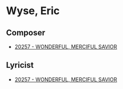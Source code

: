 # Wyse, Eric

## Composer

- [20257 - WONDERFUL, MERCIFUL SAVIOR](/hymns/20257.md)

## Lyricist

- [20257 - WONDERFUL, MERCIFUL SAVIOR](/hymns/20257.md)


